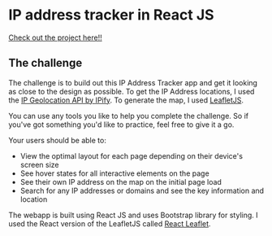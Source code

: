 # IP address tracker in React JS

[Check out the project here!!](https://ip-tracker-pson.netlify.app/)

## The challenge

The challenge is to build out this IP Address Tracker app and get it looking as close to the design as possible. To get the IP Address locations, I used the [IP Geolocation API by IPify](https://geo.ipify.org/). To generate the map, I used [LeafletJS](https://leafletjs.com/).

You can use any tools you like to help you complete the challenge. So if you've got something you'd like to practice, feel free to give it a go.

Your users should be able to:

- View the optimal layout for each page depending on their device's screen size
- See hover states for all interactive elements on the page
- See their own IP address on the map on the initial page load
- Search for any IP addresses or domains and see the key information and location

The webapp is built using React JS and uses Bootstrap library for styling. I used the React version of the LeafletJS called [React Leaflet](https://react-leaflet.js.org/).
